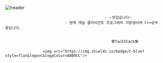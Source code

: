 ![header](https://capsule-render.vercel.app/api?type=slice&color=auto&height=200&section=header&text=oohminseok%20GitHub&fontSize=50)

                                                 - ✨반갑습니다✨
                               - 현재 게임 클라이언트 프로그래머 지망생이며 C++공부중입니다.


                                                    🛠️TackStack🛠️
                   
                     <img src="https://img.shields.io/badge/C-blue?style=flat&logo=C&logoColor=A8B9CC"/>

<!--
**oohminseok/oohminseok** is a ✨ _special_ ✨ repository because its `README.md` (this file) appears on your GitHub profile.

                

Here are some ideas to get you started:

- 🔭 I’m currently working on ...
- 🌱 I’m currently learning ...
- 👯 I’m looking to collaborate on ...
- 🤔 I’m looking for help with ...
- 💬 Ask me about ...
- 📫 How to reach me: ...
- 😄 Pronouns: ...
- ⚡ Fun fact: ...
-->
